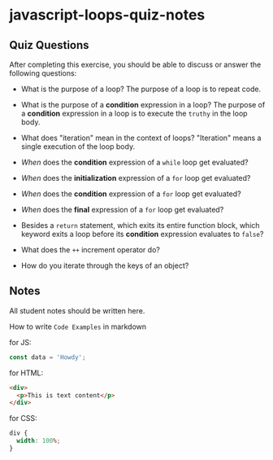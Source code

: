 # javascript-loops-quiz-notes

## Quiz Questions

After completing this exercise, you should be able to discuss or answer the following questions:

- What is the purpose of a loop?
  The purpose of a loop is to repeat code.

- What is the purpose of a **condition** expression in a loop?
  The purpose of a **condition** expression in a loop is to execute
  the `truthy` in the loop body.

- What does "iteration" mean in the context of loops?
  "Iteration" means a single execution of the loop body.

- _When_ does the **condition** expression of a `while` loop get evaluated?

- _When_ does the **initialization** expression of a `for` loop get evaluated?

- _When_ does the **condition** expression of a `for` loop get evaluated?

- _When_ does the **final** expression of a `for` loop get evaluated?

- Besides a `return` statement, which exits its entire function block, which keyword exits a loop before its **condition** expression evaluates to `false`?

- What does the `++` increment operator do?

- How do you iterate through the keys of an object?

## Notes

All student notes should be written here.

How to write `Code Examples` in markdown

for JS:

```javascript
const data = 'Howdy';
```

for HTML:

```html
<div>
  <p>This is text content</p>
</div>
```

for CSS:

```css
div {
  width: 100%;
}
```
